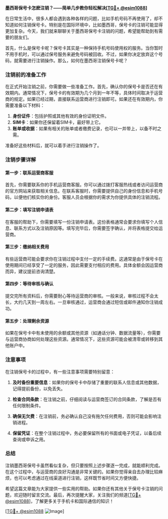 **墨西哥保号卡怎麽注销？——简单几步教你轻松解决[[TG💪+ @esim1088](https://t.me/s/esim1088)]**

在日常生活中，很多人都会遇到各种各样的问题，比如手机号码不再使用了，却不知道如何注销保号卡。特别是在国际环境中，比如墨西哥，保号卡的注销可能显得更加复杂。今天，我们就来聊聊关于墨西哥保号卡注销的问题，希望能帮助到有需要的朋友们。

首先，什么是保号卡呢？保号卡其实是一种保持手机号码使用权的服务。当你暂时不用手机时，可以通过保号服务来避免号码被回收。不过，如果你决定放弃这个号码，就需要进行注销操作。那么，如何在墨西哥注销保号卡呢？

### 注销前的准备工作

在正式开始注销之前，你需要做一些准备工作。首先，确认你的保号卡是否还在有效期内。通常情况下，保号卡的有效期为几个月到一年不等，具体时间取决于运营商的规定。如果已经过期，直接联系运营商进行注销即可。如果还在有效期内，你需要准备以下材料：

1. **身份证件**：包括护照或其他有效的身份证明文件。
2. **SIM卡**：如果你还保留着SIM卡，最好带上它。
3. **账单或收据**：如果有相关的账单或者缴费记录，也可以一并带上，以备不时之需。

准备好这些材料后，就可以着手进行注销操作了。

### 注销步骤详解

#### 第一步：联系运营商客服

首先，你需要联系你的手机运营商客服。你可以通过拨打客服热线或者访问运营商的官方网站来获取相关信息。在联系客服时，你需要提供自己的身份信息和手机号码，以便他们核实你的身份。客服人员会根据你的需求为你提供具体的注销流程。

#### 第二步：填写注销申请表

在客服的帮助下，你需要填写一份注销申请表。这份表格通常会要求你填写个人信息、联系方式以及注销原因等。填写完毕后，你需要签字确认，并将表格提交给运营商。

#### 第三步：缴纳相关费用

有些运营商可能会要求你在注销过程中支付一定的手续费。这通常是由于保号卡在使用期间已经享受了一定的服务，因此需要支付相应的费用。具体金额会因运营商而异，建议提前咨询清楚。

#### 第四步：等待审核与确认

提交完所有资料后，你需要耐心等待运营商的审核。一般来说，审核过程不会太长，大约几天到一周左右。一旦审核通过，运营商会通过短信或邮件通知你注销成功。

#### 第五步：处理剩余资源

如果在保号卡中有未使用的余额或其他资源（如通话分钟、数据流量等），你需要与运营商协商如何处理这些资源。通常情况下，这些资源可能会被清零或转移到其他账户中。

### 注意事项

在注销保号卡的过程中，有一些注意事项需要特别留意：

1. **及时备份重要信息**：如果你的保号卡中存储了重要的联系人信息或其他数据，记得提前备份，以免丢失。
   
2. **检查合同条款**：在注销之前，仔细阅读与运营商签订的合同条款，了解是否有任何限制条件。

3. **确保无欠费**：在注销前，务必确认自己没有拖欠任何费用，否则可能会影响注销进程。

4. **保留凭证**：在整个注销过程中，务必要保留所有的书面或电子凭证，以备后续查询或申诉之用。

### 总结

注销墨西哥保号卡虽然看似复杂，但只要按照上述步骤逐一完成，就能顺利完成。在这个过程中，与运营商的良好沟通是非常关键的。如果你觉得亲自去办理比较麻烦，也可以考虑通过在线渠道进行注销，这样既节省时间又方便快捷。

希望这篇文章能为大家提供一些实用的帮助。如果你还有其他关于保号卡注销的问题，欢迎随时留言交流。最后，再次提醒大家，关注我们的频道[[TG💪+ @esim1088](https://t.me/s/esim1088)]，了解更多关于手机卡和国际通信的知识！

[[TG💪+ @esim1088](https://t.me/s/esim1088) ![Image](https://i.postimg.cc/4NQfJmqS/Snipaste-2025-05-13-00-14-12.png)]